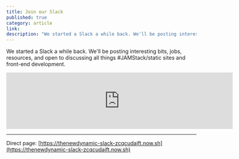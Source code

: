 ```yaml
---
title: Join our Slack
published: true
category: article
link:
description: "We started a Slack a while back. We'll be posting interesting bits, jobs, resources, and open to discussing all things #JAMStack/static sites and front-end development."
---
```

We started a Slack a while back. We'll be posting interesting bits, jobs, resources, and open to discussing all things #JAMStack/static sites and front-end development.




<iframe width="600" src="https://thenewdynamic-slack-zcqcudajft.now.sh" style="border:none;"></iframe>


---

Direct page: [https://thenewdynamic-slack-zcqcudajft.now.sh](https://thenewdynamic-slack-zcqcudajft.now.sh)
